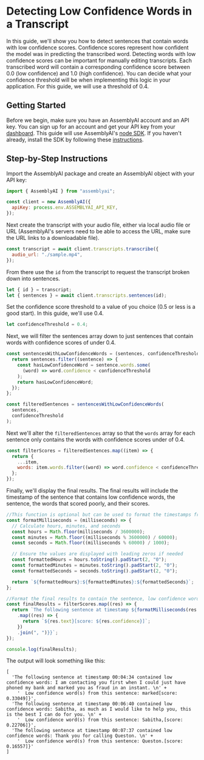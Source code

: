 # Detecting Low Confidence Words in a Transcript

In this guide, we'll show you how to detect sentences that contain words with low confidence scores. Confidence scores represent how confident the model was in predicting the transcribed word. Detecting words with low confidence scores can be important for manually editing transcripts.
Each transcribed word will contain a corresponding confidence score between 0.0 (low confidence) and 1.0 (high confidence).
You can decide what your confidence threshold will be when implementing this logic in your application. For this guide, we will use a threshold of 0.4.

## Getting Started

Before we begin, make sure you have an AssemblyAI account and an API key. You can sign up for an account and get your API key from your [dashboard](https://www.assemblyai.com/app/account). This guide will use AssemblyAI's [node SDK](https://github.com/AssemblyAI/assemblyai-node-sdk). If you haven't already, install the SDK by following these [instructions](https://github.com/AssemblyAI/assemblyai-node-sdk#installation).

## Step-by-Step Instructions

Import the AssemblyAI package and create an AssemblyAI object with your API key:

```javascript
import { AssemblyAI } from "assemblyai";

const client = new AssemblyAI({
  apiKey: process.env.ASSEMBLYAI_API_KEY,
});
```

Next create the transcript with your audio file, either via local audio file or URL (AssemblyAI's servers need to be able to access the URL, make sure the URL links to a downloadable file).

```javascript
const transcript = await client.transcripts.transcribe({
  audio_url: "./sample.mp4",
});
```

From there use the `id` from the transcript to request the transcript broken down into sentences.

```javascript
let { id } = transcript;
let { sentences } = await client.transcripts.sentences(id);
```

Set the confidence score threshold to a value of you choice (0.5 or less is a good start). In this guide, we'll use 0.4.

```javascript
let confidenceThreshold = 0.4;
```

Next, we will filter the sentences array down to just sentences that contain words with confidence scores of under 0.4.

```javascript
const sentencesWithLowConfidenceWords = (sentences, confidenceThreshold) => {
  return sentences.filter((sentence) => {
    const hasLowConfidenceWord = sentence.words.some(
      (word) => word.confidence < confidenceThreshold
    );
    return hasLowConfidenceWord;
  });
};

const filteredSentences = sentencesWithLowConfidenceWords(
  sentences,
  confidenceThreshold
);
```

Next we'll alter the `filteredSentences` array so that the `words` array for each sentence only contains the words with confidence scores under of 0.4.

```javascript
const filterScores = filteredSentences.map((item) => {
  return {
    ...item,
    words: item.words.filter((word) => word.confidence < confidenceThreshold),
  };
});
```

Finally, we'll display the final results. The final results will include the timestamp of the sentence that contains low confidence words, the sentence, the words that scored poorly, and their scores.

```javascript
//This function is optional but can be used to format the timestamps from milleseconds to HH:MM:SS
const formatMilliseconds = (milliseconds) => {
  // Calculate hours, minutes, and seconds
  const hours = Math.floor(milliseconds / 3600000);
  const minutes = Math.floor((milliseconds % 3600000) / 60000);
  const seconds = Math.floor((milliseconds % 60000) / 1000);

  // Ensure the values are displayed with leading zeros if needed
  const formattedHours = hours.toString().padStart(2, "0");
  const formattedMinutes = minutes.toString().padStart(2, "0");
  const formattedSeconds = seconds.toString().padStart(2, "0");

  return `${formattedHours}:${formattedMinutes}:${formattedSeconds}`;
};

//Format the final results to contain the sentence, low confidence words, timestamps, and confidence scores.
const finalResults = filterScores.map((res) => {
  return `The following sentence at timestamp ${formatMilliseconds(res.start)} contained low confidence words: ${res.text} \n  Low confidence word(s) from this sentence: ${res.words
    .map((res) => {
      return `${res.text}[score: ${res.confidence}]`;
    })
    .join(", ")}}`;
});

console.log(finalResults);
```

The output will look something like this:

```
[
  'The following sentence at timestamp 00:04:34 contained low confidence words: I am contacting you first when I could just have phoned my bank and marked you as fraud in an instant. \n' +
    '  Low confidence word(s) from this sentence: marked[score: 0.33049]}',
  'The following sentence at timestamp 00:06:40 contained low confidence words: Sabitha, as much as I would like to help you, this is the best I can do for you. \n' +
    '  Low confidence word(s) from this sentence: Sabitha,[score: 0.22706]}',
  'The following sentence at timestamp 00:07:37 contained low confidence words: Thank you for calling Queston. \n' +
    '  Low confidence word(s) from this sentence: Queston.[score: 0.16557]}'
]
```

